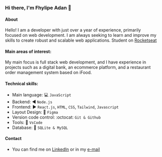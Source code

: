 ### Hi there, I'm Fhylipe Adan 👋

#### About
Hello! I am a developer with just over a year of experience, primarily focused on web development. I am always seeking to learn and improve my skills to create robust and scalable web applications. Student on [Rocketseat](https://rocketseat.com.br)

#### Main areas of interest:
My main focus is full stack web development, and I have experience in projects such as a digital bank, an ecommerce platform, and a restaurant order management system based on iFood.

#### Technical skills:
- Main language: :computer: `JavaScript`
- Backend: :arrow_backward: `Node.js`
- Frontend: :arrow_forward: `React.js`, `HTML`, `CSS`, `Tailwind`, `Javascript`
- Layout Design: :art: `Figma`
- Version code control: :octocat: `Git & Github`
- Tools: :wrench: `VsCode`
- Database: :floppy_disk: `SQLite & MySQL`

#### Contact
- You can find me on [LinkedIn](https://www.linkedin.com/in/fhylipe-adan/) or in my [e-mail](fhylipejobs@gmail.com)




<!--
**FhylipeA/FhylipeA** is a ✨ _special_ ✨ repository because its `README.md` (this file) appears on your GitHub profile.

Here are some ideas to get you started:

- 🔭 I’m currently working on ...
- 🌱 I’m currently learning ...
- 👯 I’m looking to collaborate on ...
- 🤔 I’m looking for help with ...
- 💬 Ask me about ...
- 📫 How to reach me: ...
- 😄 Pronouns: ...
- ⚡ Fun fact: ...
-->

